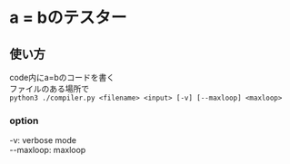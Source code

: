 # a = bのテスター
## 使い方
code内にa=bのコードを書く  
ファイルのある場所で  
`python3 ./compiler.py <filename> <input> [-v] [--maxloop] <maxloop>`

### option

 -v: verbose mode  
 --maxloop: maxloop